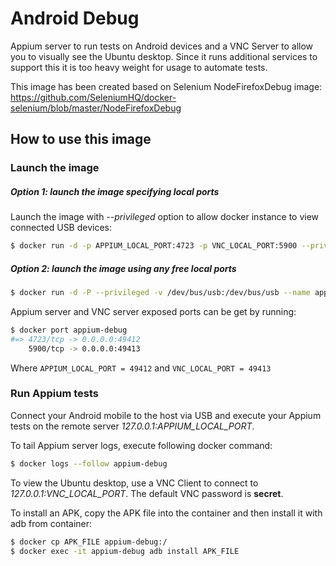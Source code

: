 Android Debug
=============

Appium server to run tests on Android devices and a VNC Server to allow you to visually see the Ubuntu desktop.
Since it runs additional services to support this it is too heavy weight for usage to automate tests.

This image has been created based on Selenium NodeFirefoxDebug image: 
https://github.com/SeleniumHQ/docker-selenium/blob/master/NodeFirefoxDebug

How to use this image
---------------------

### Launch the image

##### Option 1: launch the image specifying local ports

Launch the image with *--privileged* option to allow docker instance to view connected USB devices:

``` bash
$ docker run -d -p APPIUM_LOCAL_PORT:4723 -p VNC_LOCAL_PORT:5900 --privileged -v /dev/bus/usb:/dev/bus/usb --name appium-debug rgonalo/appium-debug
```

##### Option 2: launch the image using any free local ports

``` bash
$ docker run -d -P --privileged -v /dev/bus/usb:/dev/bus/usb --name appium-debug rgonalo/appium-debug
```

Appium server and VNC server exposed ports can be get by running:

``` bash
$ docker port appium-debug
#=> 4723/tcp -> 0.0.0.0:49412
    5900/tcp -> 0.0.0.0:49413
```

Where `APPIUM_LOCAL_PORT = 49412` and `VNC_LOCAL_PORT = 49413`

### Run Appium tests

Connect your Android mobile to the host via USB and execute your Appium tests on the remote server
*127.0.0.1:APPIUM_LOCAL_PORT*.

To tail Appium server logs, execute following docker command:

``` bash
$ docker logs --follow appium-debug
```

To view the Ubuntu desktop, use a VNC Client to connect to *127.0.0.1:VNC_LOCAL_PORT*. The default VNC password
is __secret__.

To install an APK, copy the APK file into the container and then install it with adb from container:

``` bash
$ docker cp APK_FILE appium-debug:/
$ docker exec -it appium-debug adb install APK_FILE
```
